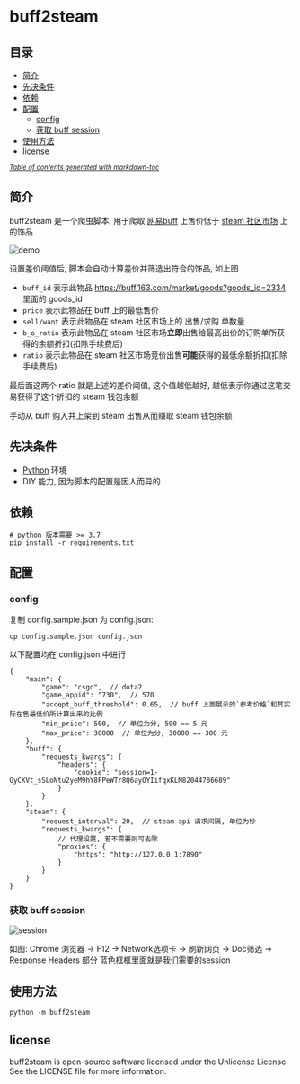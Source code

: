 # buff2steam

## 目录

- [简介](#简介)
- [先决条件](#先决条件)
- [依赖](#依赖)
- [配置](#配置)
  * [config](#config)
  * [获取 buff session](#获取-buff-session)
- [使用方法](#使用方法)
- [license](#license)

<small><i><a href='http://ecotrust-canada.github.io/markdown-toc/'>Table of contents generated with markdown-toc</a></i></small>


## 简介

buff2steam 是一个爬虫脚本, 用于爬取 [网易buff](https://buff.163.com/) 上售价低于 [steam 社区市场](https://steamcommunity.com/market/) 上的饰品

![demo](https://user-images.githubusercontent.com/5501843/111403234-9ccaf680-8707-11eb-8f92-6d942e38acf4.png)

设置差价阈值后, 脚本会自动计算差价并筛选出符合的饰品, 如上图

 - `buff_id` 表示此物品 https://buff.163.com/market/goods?goods_id=2334 里面的 goods_id
 - `price` 表示此物品在 buff 上的最低售价
 - `sell/want` 表示此物品在 steam 社区市场上的 出售/求购 单数量
 - `b_o_ratio` 表示此物品在 steam 社区市场**立即**出售给最高出价的订购单所获得的余额折扣(扣除手续费后)
 - `ratio` 表示此物品在 steam 社区市场竞价出售**可能**获得的最低余额折扣(扣除手续费后)

最后面这两个 ratio 就是上述的差价阈值, 这个值越低越好, 越低表示你通过这笔交易获得了这个折扣的 steam 钱包余额

手动从 buff 购入并上架到 steam 出售从而赚取 steam 钱包余额

## 先决条件

 - [Python](https://www.python.org/) 环境
 - DIY 能力, 因为脚本的配置是因人而异的

## 依赖

```
# python 版本需要 >= 3.7
pip install -r requirements.txt
```

## 配置

### config

复制 config.sample.json 为 config.json: 

`cp config.sample.json config.json`

以下配置均在 config.json 中进行

```json5
{
    "main": {
        "game": "csgo",  // dota2
        "game_appid": "730",  // 570
        "accept_buff_threshold": 0.65,  // buff 上面展示的`参考价格`和其实际在售最低价所计算出来的比例
        "min_price": 500,  // 单位为分, 500 == 5 元
        "max_price": 30000  // 单位为分, 30000 == 300 元
    },
    "buff": {
        "requests_kwargs": {
            "headers": {
                "cookie": "session=1-GyCKVt_sSLoNtu2yeM9hY8FPeWTr8Q6ayOYIifqxKLM82044786689"
            }
        }
    },
    "steam": {
        "request_interval": 20,  // steam api 请求间隔, 单位为秒
        "requests_kwargs": {
            // 代理设置, 若不需要则可去除
            "proxies": {
                "https": "http://127.0.0.1:7890"
            }
        }
    }
}
```

### 获取 buff session

![session](https://user-images.githubusercontent.com/5501843/75434392-6ac7e480-598c-11ea-85d4-108ac2972cc1.png)

如图: Chrome 浏览器 -> F12 -> Network选项卡 -> 刷新网页 -> Doc筛选 -> Response Headers 部分
蓝色框框里面就是我们需要的session

## 使用方法

```
python -m buff2steam
```

## license

buff2steam is open-source software licensed under the Unlicense License. See the LICENSE file for more information.

